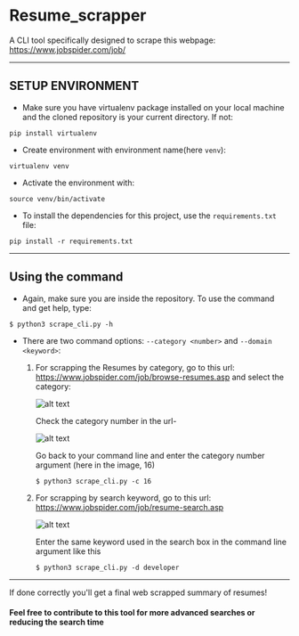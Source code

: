 # Resume_scrapper

A CLI tool specifically designed to scrape this webpage: https://www.jobspider.com/job/

<hr style="height:1px;border:none;">

## SETUP ENVIRONMENT

* Make sure you have virtualenv package installed on your local machine and the cloned repository is your current directory. If not: 
```
pip install virtualenv
```
* Create environment with environment name(here `venv`):
```
virtualenv venv
```
* Activate the environment with:
```
source venv/bin/activate
```
* To install the dependencies for this project, use the `requirements.txt` file:
```
pip install -r requirements.txt
```
<hr>

## Using the command

* Again, make sure you are inside the repository. To use the command and get help, type:
```
$ python3 scrape_cli.py -h
```
* There are two command options: `--category <number>` and `--domain <keyword>`:

  1. For scrapping the Resumes by category, go to this url: https://www.jobspider.com/job/browse-resumes.asp and select the category:
  
     ![alt text](https://github.com/p1utoze/Resume_scrapper/blob/main/static/image1.png?raw=true)
     
     Check the category number in the url-
     
     ![alt text](https://github.com/p1utoze/Resume_scrapper/blob/main/static/image3.png?raw=true)
     
     Go back to your command line and enter the category number argument (here in the image, 16) <br>
     ```
     $ python3 scrape_cli.py -c 16
     ```
     
  2. For scrapping by search keyword, go to this url: https://www.jobspider.com/job/resume-search.asp
     
     ![alt text](https://github.com/p1utoze/Resume_scrapper/blob/main/static/image2.png?raw=true)

     Enter the same keyword used in the search box in the command line argument like this
     ```
     $ python3 scrape_cli.py -d developer
     ```
     
<hr>

If done correctly you'll get a final web scrapped summary of resumes!

#### Feel free to contribute to this tool for more advanced searches or reducing the search time 
